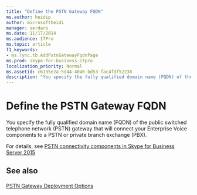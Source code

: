 ```yaml
---
title: "Define the PSTN Gateway FQDN"
ms.author: heidip
author: microsoftheidi
manager: serdars
ms.date: 11/17/2014
ms.audience: ITPro
ms.topic: article
f1_keywords:
- ms.lync.tb.AddPstnGatewayFqdnPage
ms.prod: skype-for-business-itpro
localization_priority: Normal
ms.assetid: c6135e2a-5d44-4046-bd53-fac4fdf52238
description: "You specify the fully qualified domain name (FQDN) of the public switched telephone network (PSTN) gateway that will connect your Enterprise Voice components to a PSTN or private branch exchange (PBX)."
---
```


# Define the PSTN Gateway FQDN
 
You specify the fully qualified domain name (FQDN) of the public switched telephone network (PSTN) gateway that will connect your Enterprise Voice components to a PSTN or private branch exchange (PBX).
  
For details, see [PSTN connectivity components in Skype for Business Server 2015](../../plan-your-deployment/enterprise-voice-solution/pstn-connectivity.md)
  
## See also

#### 

[PSTN Gateway Deployment Options](http://technet.microsoft.com/library/d1ab4f74-18aa-40c7-a8cf-ec806cf6e28a.aspx)

